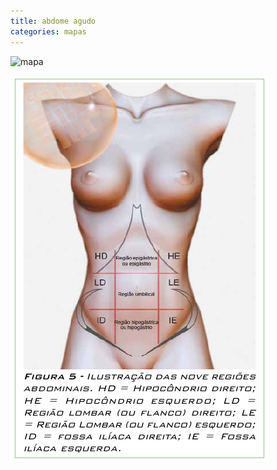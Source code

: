 ```yaml
---
title: abdome agudo
categories: mapas
---
```


![mapa](/assets/mapas/abdome-agudo.jpg)

![anatomia abdome](/assets/mapas/abdome.jpeg)
